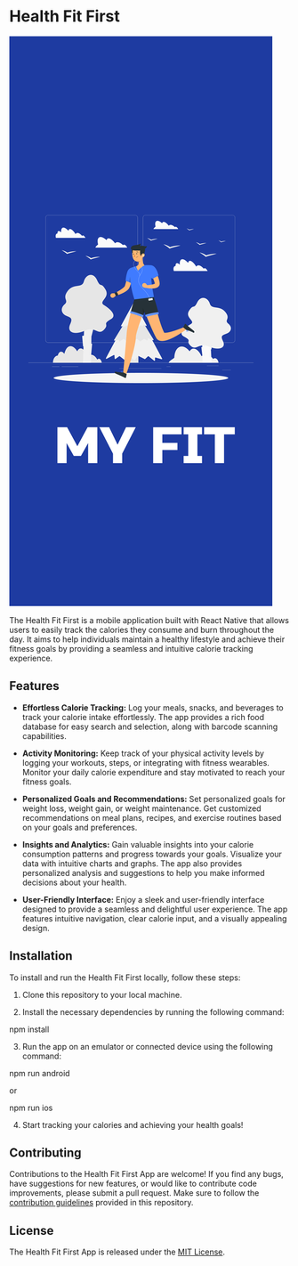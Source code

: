 # Health Fit First

![App Screenshot](/assets/splash.png)

The Health Fit First is a mobile application built with React Native that allows users to easily track the calories they consume and burn throughout the day. It aims to help individuals maintain a healthy lifestyle and achieve their fitness goals by providing a seamless and intuitive calorie tracking experience.

## Features

- **Effortless Calorie Tracking:** Log your meals, snacks, and beverages to track your calorie intake effortlessly. The app provides a rich food database for easy search and selection, along with barcode scanning capabilities.

- **Activity Monitoring:** Keep track of your physical activity levels by logging your workouts, steps, or integrating with fitness wearables. Monitor your daily calorie expenditure and stay motivated to reach your fitness goals.

- **Personalized Goals and Recommendations:** Set personalized goals for weight loss, weight gain, or weight maintenance. Get customized recommendations on meal plans, recipes, and exercise routines based on your goals and preferences.

- **Insights and Analytics:** Gain valuable insights into your calorie consumption patterns and progress towards your goals. Visualize your data with intuitive charts and graphs. The app also provides personalized analysis and suggestions to help you make informed decisions about your health.

- **User-Friendly Interface:** Enjoy a sleek and user-friendly interface designed to provide a seamless and delightful user experience. The app features intuitive navigation, clear calorie input, and a visually appealing design.

## Installation

To install and run the Health Fit First locally, follow these steps:

1. Clone this repository to your local machine.

2. Install the necessary dependencies by running the following command:

npm install

3. Run the app on an emulator or connected device using the following command:

npm run android

or 

npm run ios

4. Start tracking your calories and achieving your health goals!

## Contributing

Contributions to the Health Fit First App are welcome! If you find any bugs, have suggestions for new features, or would like to contribute code improvements, please submit a pull request. Make sure to follow the [contribution guidelines](CONTRIBUTING.md) provided in this repository. 

## License

The Health Fit First App is released under the [MIT License](LICENSE).